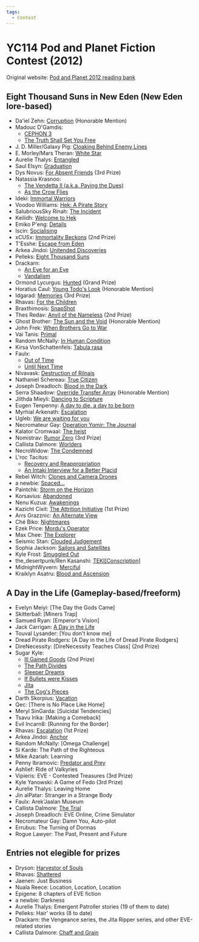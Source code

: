 ```yaml
---
tags:
  - Contest
---
```


# YC114 Pod and Planet Fiction Contest (2012)

Original website: [Pod and Planet 2012 reading bank](https://podandplanetentries.blogspot.com/)

## Eight Thousand Suns in New Eden (New Eden lore-based)

- Da'iel Zehn: [Corruption](../authors/daielzehn/corruption.md) (Honorable Mention)
- Madouc D'Gamdis:
    - [CEPHON 3](../authors/madoucdgamdis/chephon3.md)
    - [The Truth Shall Set You Free](../authors/madoucdgamdis/thetruthshallsetyoufree.md)
- J. D. Miller/Galaxy Pig: [Cloaking Behind Enemy Lines](../authors/miscauthors/cloakingbehindenemylines.md)
- E. Morley/Mars Theran: [White Star](../authors/miscauthors/whitestar.md)
- Aurelie Thalys: [Entangled](../authors/miscauthors/entangled.md)
- Saul Elsyn: [Graduation](../authors/miscauthors/saulelsyn_graduation.md)
- Dys Novus: [For Absent Friends](../authors/miscauthors/forabsentfriends.md) (3rd Prize)
- Natassia Krasnoo:
    - [The Vendetta II (a.k.a. Paying the Dues)](../authors/natassiakrasnoo/thevendettaii.md)
    - [As the Crow Flies](../authors/natassiakrasnoo/asthecrowflies.md)
- Ideki: [Immortal Warriors](../authors/miscauthors/immortalwarriors.md)
- Voodoo Williams: [Hek: A Pirate Story](../authors/voodoowilliams/hekapiratestory.md)
- SalubriousSky Rinah: [The Incident](../authors/miscauthors/theincident.md)
- Keilidh: [Welcome to Hek](../authors/miscauthors/welcometohek.md)
- Emiko P'eng: [Details](../authors/miscauthors/emikopeng_details.md)
- Iscin: [Socialising](../authors/miscauthors/iscin_socialising.md)
- xCUSx: [Immortality Beckons](../authors/xcusx/immortalitybeckons.md) (2nd Prize)
- T'Esshe: [Escape from Eden](../authors/miscauthors/escapefromeden.md)
- Arkea Jindoi: [Unitended Discoveries](../authors/arkeajindoi/unintendeddiscoveries.md)
- Pelleks: [Eight Thousand Suns](../authors/miscauthors/eightthousandsuns.md)
- Drackarn:
    - [An Eye for an Eye](../authors/drackarn/aneyeforaneye.md)
    - [Vandalism](../authors/drackarn/vandalism.md)
- Ormond Lycurgus: [Hunted](../authors/miscauthors/ormondlycurgus_hunted.md) (Grand Prize)
- Horatius Caul: [Young Todo's Look](../authors/miscauthors/youngtodoslook.md) (Honorable Mention)
- Idgarad: [Memories](../authors/miscauthors/idgarad_memories.md) (3rd Prize)
- Rhavas: [For the Children](../authors/rhavas/forthechildren.md)
- Braxthimosis: [SnapShot](../authors/miscauthors/snapshot.md)
- Thes Redav: [Anvil of the Nameless](../authors/thesredav/anvilofthenameless.md) (2nd Prize)
- Ghost Brother: [The Sun and the Void](../authors/miscauthors/thesunandthevoid.md) (Honorable Mention)
- John Frek: [When Brothers Go to War](../authors/miscauthors/whenbrothersgotowar.md)
- Vai Tanis: [Primal](../authors/miscauthors/primal.md)
- Random McNally: [In Human Condition](../authors/randommcnally/inhumancondition.md)
- Kirsa VonSchattenfels: [Tabula rasa](../authors/miscauthors/tabularasa.md)
- Faulx:
    - [Out of Time](../authors/faulx/outoftime.md)
    - [Until Next Time](../authors/faulx/untilnexttime.md)
- Nivavask: [Destruction of Rilnais](../authors/ninavask/destructionofrilnais.md)
- Nathaniel Schereau: [True Citizen](../authors/miscauthors/truecitizen.md)
- Joseph Dreadloch: [Blood in the Dark](../authors/miscauthors/bloodinthedark.md)
- Serra Shaadow: [Override Transfer Array](../authors/miscauthors/overridetransferarray.md) (Honorable Mention)
- Jilthda Mieyli: [Dancing to Scripture](../authors/miscauthors/dancingtoscripture.md)
- Eugen Tenpenny: [A day to die, a day to be born](../authors/miscauthors/adaytodieadaytobeborn.md)
- Myrhial Arkenath: [Escalation](../authors/miscauthors/escalation.md)
- Ugleb: [We are waiting for you](../authors/miscauthors/wearewaitingforyou.md)
- Necromateur Gay: [Operation Yomir: The Journal](../authors/miscauthors/operationyomirthejournal.md)
- Kalator Cromwaal: [The heist](../authors/miscauthors/theheist.md)
- Nomistrav: [Rumor Zero](../authors/nomistrav.md/rumorzero.md) (3rd Prize)
- Callista Dalmore: [Worlders](../authors/callistadallmore/worlders.md)
- NecroWidow: [The Condemned](../authors/miscauthors/thecondemned.md)
- L'roc Tacitus:
    - [Recovery and Reappropriation](../authors/lroctacitus.md/recoveryandreappropriation.md)
    - [An Intaki Interview for a Better Placid](../authors/lroctacitus.md/anintakiinterviewforabetterplacid.md)
- Rebel Witch: [Clones and Camera Drones](../authors/miscauthors/clonesandcameradrones.md)
- a newbie: [Spaced...](../authors/miscauthors/spaced.md)
- Paintchk: [Storm on the Horizon](../authors/miscauthors/stormonthehorizon.md)
- Korsavius: [Abandoned](../authors/korsavius/abandoned.md)
- Nenu Kuzua: [Awakenings](../authors/miscauthors/awakenings.md)
- Kazicht Cixit: [The Attrition Initiative](../authors/kazichtcixit/theattritioninitiative.md) (1st Prize)
- Arrs Grazznic: [An Alternate View](../authors/miscauthors/analternateview.md)
- Ché Biko: [Nightmares](../authors/chebiko/nightmares.md)
- Ezek Price: [Mordu's Operator](../authors/miscauthors/mordusoperator.md)
- Max Chee: [The Explorer](../authors/miscauthors/theexplorer.md)
- Seismic Stan: [Clouded Judgement](../authors/miscauthors/cloudedjudgement.md)
- Sophia Jackson: [Sailors and Satellites](../authors/miscauthors/sailorsanddsatellites.md)
- Kyle Frost: [Smuggled Out](../authors/miscauthors/smuggledout.md)
- the_desertpunk/Ren Kasanshi: [TEKI[Conscription]](../authors/miscauthors/tekiconscription.md)
- MidnightWyvern: [Merciful](../authors/miscauthors/merciful.md)
- Kraiklyn Asatru: [Blood and Ascension](../authors/miscauthors/bloodandascension.md)

## A Day in the Life (Gameplay-based/freeform)

- Evelyn Meiyi: [The Day the Gods Came]
- Skitterball: [Miners Trap]
- Samued Ryan: [Emperor's Vision]
- Jack Carrigan: [A Day in the Life](../authors/jackcarrigan/adayinthelife.md)
- Touval Lysander: [You don't know me]
- Dread Pirate Rodgers: [A Day in the Life of Dread Pirate Rodgers]
- DireNecessity: [DireNecessity Teaches Class] (2nd Prize)
- Sugar Kyle:
    - [Ill Gained Goods](../authors/sugarkyle/illgainedgoods.md) (2nd Prize)
    - [The Path Divides](../authors/sugarkyle/thepathdivides.md)
    - [Sleeper Dreams](../authors/sugarkyle/sleeperdreams.md)
    - [If Bullets were Kisses](../authors/sugarkyle/ifbulletswerekisses.md)
    - [Jita](../authors/sugarkyle/jita.md)
    - [The Cog's Pieces](../authors/sugarkyle/thecogspieces.md)
- Darth Skorpius: [Vacation](../authors/darthskorpius/vacation.md)
- Qec: [There is No Place Like Home]
- Meryl SinGarda: [Suicidal Tendencies]
- Tsavu Irika: [Making a Comeback]
- Evil Incarn8: [Running for the Border]
- Rhavas: [Escalation](../authors/rhavas/escalation.md) (1st Prize)
- Arkea Jindoi: [Anchor](../authors/arkeajindoi/anchor.md)
- Random McNally: [Omega Challenge]
- Si Karde: The Path of the Righteous
- Mike Azariah: Learning
- Penny Ibramovic: [Predator and Prey](../authors/pennyibramovic/predatorandprey.md)
- Ashlief: Ride of Valkyries
- Vipieris: EVE - Contested Treasures (3rd Prize)
- Kyle Yanowski: A Game of Fedo (3rd Prize)
- Aurelie Thalys: Leaving Home
- Jin alPatar: Stranger in a Strange Body
- Faulx: Arek’Jaalan Museum
- Callista Dalmore: [The Trial](../authors/callistadallmore/thetrial.md)
- Joseph Dreadloch: EVE Online, Crime Simulator
- Necromateur Gay: Damn You, Auto-pilot
- Errubus: The Turning of Dormas
- Rogue Lawyer: The Past, Present and Future

## Entries not elegible for prizes

- Dryson: [Harvestor of Souls](../authors/miscauthors/theharvestorofsouls.md)
- Rhavas: [Shattered](../authors/rhavas/shattered.md)
- Jaenen: Just Business
- Nuala Reece: Location, Location, Location
- Epigene: 8 chapters of EVE fiction
- a newbie: Darkness
- Aurelie Thalys: Emergent Patroller stories (19 of them to date)
- Pelleks: Hair' works (8 to date)
- Drackarn: the Vengeance series, the Jita Ripper series, and other EVE-related stories
- Callista Dalmore: [Chaff and Grain](../authors/callistadallmore/chaffandgrain.md)